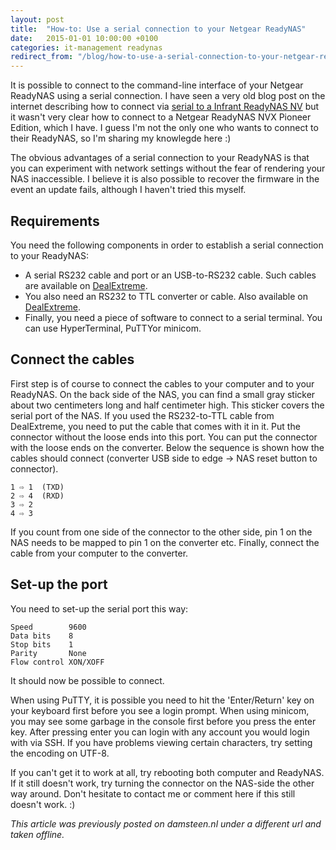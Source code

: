 ```yaml
---
layout: post
title:  "How-to: Use a serial connection to your Netgear ReadyNAS"
date:   2015-01-01 10:00:00 +0100
categories: it-management readynas
redirect_from: "/blog/how-to-use-a-serial-connection-to-your-netgear-readynas"
---
```


It is possible to connect to the command-line interface of your Netgear ReadyNAS using a serial connection. I have seen a very old blog post on the internet describing how to connect via [serial to a Infrant ReadyNAS NV](http://debugmo.de/2007/07/running-own-code-on-the-infrant-readynas/) but it wasn't very clear how to connect to a Netgear ReadyNAS NVX Pioneer Edition, which I have. I guess I'm not the only one who wants to connect to their ReadyNAS, so I'm sharing my knowlegde here :)

The obvious advantages of a serial connection to your ReadyNAS is that you can experiment with network settings without the fear of rendering your NAS inaccessible. I believe it is also possible to recover the firmware in the event an update fails, although I haven't tried this myself.

## Requirements

You need the following components in order to establish a serial connection to your ReadyNAS:

* A serial RS232 cable and port or an USB-to-RS232 cable. Such cables are available on [DealExtreme](http://www.dealextreme.com/p/usb-to-rs232-serial-adapter-cable-94539).
* You also need an RS232 to TTL converter or cable. Also available on [DealExtreme](http://www.dealextreme.com/p/rs232-serial-port-express-card-adapter-blue-black-silver-101467).
* Finally, you need a piece of software to connect to a serial terminal. You can use HyperTerminal, PuTTYor minicom.

## Connect the cables
First step is of course to connect the cables to your computer and to your ReadyNAS. On the back side of the NAS, you can find a small gray sticker about two centimeters long and half centimeter high. This sticker covers the serial port of the NAS. If you used the RS232-to-TTL cable from DealExtreme, you need to put the cable that comes with it in it. Put the connector without the loose ends into this port. You can put the connector with the loose ends on the converter. Below the sequence is shown how the cables should connect (converter USB side to edge -> NAS reset button to connector).

```
1 ⇨ 1  (TXD)
2 ⇨ 4  (RXD)
3 ⇨ 2
4 ⇨ 3
```
If you count from one side of the connector to the other side, pin 1 on the NAS needs to be mapped to pin 1 on the converter etc. Finally, connect the cable from your computer to the converter.

## Set-up the port

You need to set-up the serial port this way:
```
Speed        9600
Data bits    8
Stop bits    1
Parity       None
Flow control XON/XOFF
```
It should now be possible to connect.

When using PuTTY, it is possible you need to hit the 'Enter/Return' key on your keyboard first before you see a login prompt. When using minicom, you may see some garbage in the console first before you press the enter key. After pressing enter you can login with any account you would login with via SSH. If you have problems viewing certain characters, try setting the encoding on UTF-8. 

If you can't get it to work at all, try rebooting both computer and ReadyNAS. If it still doesn't work, try turning the connector on the NAS-side the other way around. Don't hesitate to contact me or comment here if this still doesn't work. :)

*This article was previously posted on damsteen.nl under a different url and taken offline.*